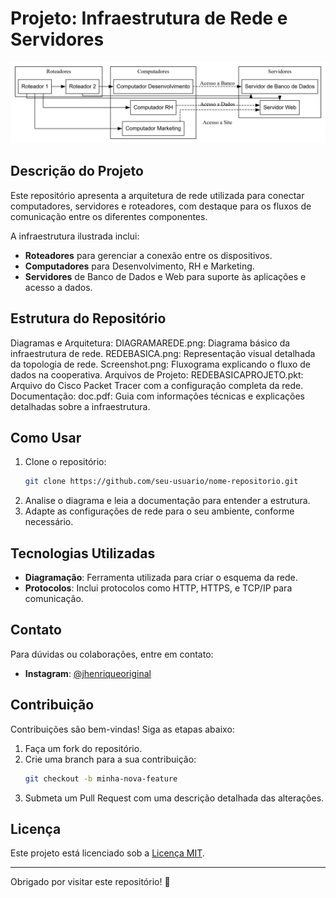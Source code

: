 # Projeto: Infraestrutura de Rede e Servidores

![Diagrama da Rede](DIAGRAMAREDE.png)

## Descrição do Projeto
Este repositório apresenta a arquitetura de rede utilizada para conectar computadores, servidores e roteadores, com destaque para os fluxos de comunicação entre os diferentes componentes.

A infraestrutura ilustrada inclui:
- **Roteadores** para gerenciar a conexão entre os dispositivos.
- **Computadores** para Desenvolvimento, RH e Marketing.
- **Servidores** de Banco de Dados e Web para suporte às aplicações e acesso a dados.

## Estrutura do Repositório
Diagramas e Arquitetura:
DIAGRAMAREDE.png: Diagrama básico da infraestrutura de rede.
REDEBASICA.png: Representação visual detalhada da topologia de rede.
Screenshot.png: Fluxograma explicando o fluxo de dados na cooperativa.
Arquivos de Projeto:
REDEBASICAPROJETO.pkt: Arquivo do Cisco Packet Tracer com a configuração completa da rede.
Documentação:
doc.pdf: Guia com informações técnicas e explicações detalhadas sobre a infraestrutura.

## Como Usar
1. Clone o repositório:
   ```bash
   git clone https://github.com/seu-usuario/nome-repositorio.git
   ```
2. Analise o diagrama e leia a documentação para entender a estrutura.
3. Adapte as configurações de rede para o seu ambiente, conforme necessário.

## Tecnologias Utilizadas
- **Diagramação**: Ferramenta utilizada para criar o esquema da rede.
- **Protocolos**: Inclui protocolos como HTTP, HTTPS, e TCP/IP para comunicação.

## Contato
Para dúvidas ou colaborações, entre em contato:
- **Instagram**: [@jhenriqueoriginal](https://instagram.com/jhenriqueoriginal)

## Contribuição
Contribuições são bem-vindas! Siga as etapas abaixo:
1. Faça um fork do repositório.
2. Crie uma branch para a sua contribuição:
   ```bash
   git checkout -b minha-nova-feature
   ```
3. Submeta um Pull Request com uma descrição detalhada das alterações.

## Licença
Este projeto está licenciado sob a [Licença MIT](LICENSE).

---

Obrigado por visitar este repositório! 🙌


